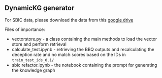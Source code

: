 ## DynamicKG generator

For SBIC data, please download the data from this [google drive](https://drive.google.com/drive/folders/12tvKVVfbg12ZUjGMoWjPEZzBjLmYnj7C?usp=sharing)

Files of importance:
- vectorstore.py - a class containing the main methods to load the vector store and perform retrieval
- calculate_test.ipynb - retrieving the BBQ outputs and recalculating the deception rate and no match scores based on the IDs in `train_test_ids_0.1/`
- sbic refactor.ipynb - the notebook containing the prompt for generating the knowledge graph